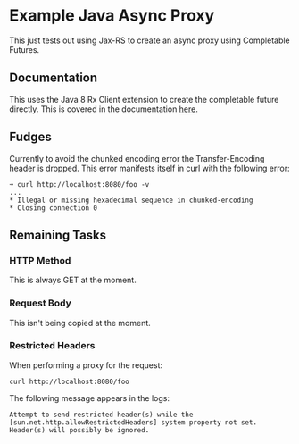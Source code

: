 Example Java Async Proxy
========================

This just tests out using Jax-RS to create an async proxy using Completable Futures.

Documentation
-------------

This uses the Java 8 Rx Client extension to create the completable future
directly. This is covered in the documentation
[here](https://jersey.java.net/documentation/latest/rx-client.html#rx-client.java8).

Fudges
------

Currently to avoid the chunked encoding error the Transfer-Encoding header is
dropped. This error manifests itself in curl with the following error:

```
➜ curl http://localhost:8080/foo -v
...
* Illegal or missing hexadecimal sequence in chunked-encoding
* Closing connection 0
```

Remaining Tasks
---------------

### HTTP Method

This is always GET at the moment.

### Request Body

This isn't being copied at the moment.

### Restricted Headers

When performing a proxy for the request:

```
curl http://localhost:8080/foo
```

The following message appears in the logs:

```
Attempt to send restricted header(s) while the [sun.net.http.allowRestrictedHeaders] system property not set. Header(s) will possibly be ignored.
```
